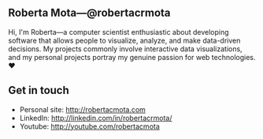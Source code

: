 ## Roberta Mota—@robertacrmota

<!--
**robertacrmota/robertacrmota** is a ✨ _special_ ✨ repository because its `README.md` (this file) appears on your GitHub profile.

Here are some ideas to get you started:

- 🔭 I’m currently working on ...
- 🌱 I’m currently learning ...
- 👯 I’m looking to collaborate on ...
- 🤔 I’m looking for help with ...
- 💬 Ask me about ...
- 📫 How to reach me: ...
- 😄 Pronouns: ...
- ⚡ Fun fact: ...
-->

Hi, I'm Roberta—a computer scientist enthusiastic about developing software that allows people to visualize, analyze, and make data-driven decisions. My projects commonly involve interactive data visualizations, and my personal projects portray my genuine passion for web technologies. :heart:

## Get in touch

- Personal site: http://robertacmota.com
- LinkedIn: http://linkedin.com/in/robertacrmota/
- Youtube: http://youtube.com/robertacmota
